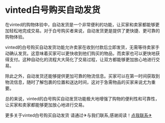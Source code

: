 # vinted白号购买自动发货

在vinted的购物体验中，自动发货是一个非常便利的功能，让买家和卖家都能够更加轻松地完成交易。对于白号购买者来说，自动发货更是提供了更快捷、更可靠的购物体验。

vinted的白号购买自动发货功能允许卖家在收到付款后立即发货，无需等待卖家手动确认发货。这意味着买家可以更快收到他们购买的物品，而卖家也可以更快地获得支付。这种自动化的流程大大简化了交易过程，让双方都能够更加放心地进行交易。

除此之外，自动发货还能够提供更加可靠的物流信息。买家可以在第一时间获取到物流信息，随时了解包裹的位置和送达时间，这对于急需物品的买家来说尤为重要。

总的来说，vinted的白号购买自动发货功能极大地增强了购物的便利性和可靠性，让买家和卖家都能够更加放心地进行交易。

更多关于vinted白号购买自动发货 请通过✈与我们联系,感谢阅读！[点我联系✈](https://gm.G208.com)